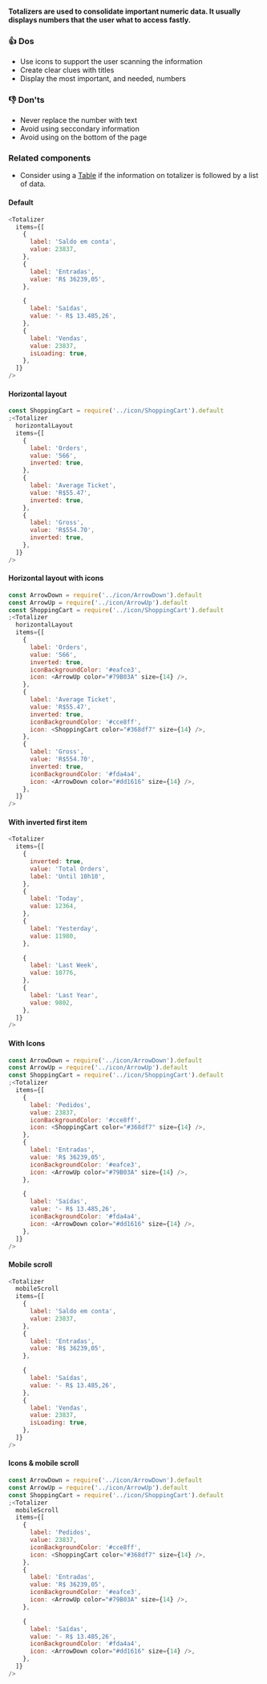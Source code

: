 #### Totalizers are used to consolidate important numeric data. It usually displays numbers that the user what to access fastly.

### 👍 Dos

- Use icons to support the user scanning the information
- Create clear clues with titles
- Display the most important, and needed, numbers

### 👎 Don'ts

- Never replace the number with text
- Avoid using seccondary information
- Avoid using on the bottom of the page

### Related components

- Consider using a <a href="#/Components/Display/Table">Table</a> if the information on totalizer is followed by a list of data.

#### Default

```js
<Totalizer
  items={[
    {
      label: 'Saldo em conta',
      value: 23837,
    },
    {
      label: 'Entradas',
      value: 'R$ 36239,05',
    },

    {
      label: 'Saídas',
      value: '- R$ 13.485,26',
    },
    {
      label: 'Vendas',
      value: 23837,
      isLoading: true,
    },
  ]}
/>
```

#### Horizontal layout

```js
const ShoppingCart = require('../icon/ShoppingCart').default
;<Totalizer
  horizontalLayout
  items={[
    {
      label: 'Orders',
      value: '566',
      inverted: true,
    },
    {
      label: 'Average Ticket',
      value: 'R$55.47',
      inverted: true,
    },
    {
      label: 'Gross',
      value: 'R$554.70',
      inverted: true,
    },
  ]}
/>
```

#### Horizontal layout with icons

```js
const ArrowDown = require('../icon/ArrowDown').default
const ArrowUp = require('../icon/ArrowUp').default
const ShoppingCart = require('../icon/ShoppingCart').default
;<Totalizer
  horizontalLayout
  items={[
    {
      label: 'Orders',
      value: '566',
      inverted: true,
      iconBackgroundColor: '#eafce3',
      icon: <ArrowUp color="#79B03A" size={14} />,
    },
    {
      label: 'Average Ticket',
      value: 'R$55.47',
      inverted: true,
      iconBackgroundColor: '#cce8ff',
      icon: <ShoppingCart color="#368df7" size={14} />,
    },
    {
      label: 'Gross',
      value: 'R$554.70',
      inverted: true,
      iconBackgroundColor: '#fda4a4',
      icon: <ArrowDown color="#dd1616" size={14} />,
    },
  ]}
/>
```

#### With inverted first item

```js
<Totalizer
  items={[
    {
      inverted: true,
      value: 'Total Orders',
      label: 'Until 10h10',
    },
    {
      label: 'Today',
      value: 12364,
    },
    {
      label: 'Yesterday',
      value: 11980,
    },

    {
      label: 'Last Week',
      value: 10776,
    },
    {
      label: 'Last Year',
      value: 9802,
    },
  ]}
/>
```

#### With Icons

```js
const ArrowDown = require('../icon/ArrowDown').default
const ArrowUp = require('../icon/ArrowUp').default
const ShoppingCart = require('../icon/ShoppingCart').default
;<Totalizer
  items={[
    {
      label: 'Pedidos',
      value: 23837,
      iconBackgroundColor: '#cce8ff',
      icon: <ShoppingCart color="#368df7" size={14} />,
    },
    {
      label: 'Entradas',
      value: 'R$ 36239,05',
      iconBackgroundColor: '#eafce3',
      icon: <ArrowUp color="#79B03A" size={14} />,
    },

    {
      label: 'Saídas',
      value: '- R$ 13.485,26',
      iconBackgroundColor: '#fda4a4',
      icon: <ArrowDown color="#dd1616" size={14} />,
    },
  ]}
/>
```

#### Mobile scroll

```js
<Totalizer
  mobileScroll
  items={[
    {
      label: 'Saldo em conta',
      value: 23837,
    },
    {
      label: 'Entradas',
      value: 'R$ 36239,05',
    },

    {
      label: 'Saídas',
      value: '- R$ 13.485,26',
    },
    {
      label: 'Vendas',
      value: 23837,
      isLoading: true,
    },
  ]}
/>
```

#### Icons & mobile scroll

```js
const ArrowDown = require('../icon/ArrowDown').default
const ArrowUp = require('../icon/ArrowUp').default
const ShoppingCart = require('../icon/ShoppingCart').default
;<Totalizer
  mobileScroll
  items={[
    {
      label: 'Pedidos',
      value: 23837,
      iconBackgroundColor: '#cce8ff',
      icon: <ShoppingCart color="#368df7" size={14} />,
    },
    {
      label: 'Entradas',
      value: 'R$ 36239,05',
      iconBackgroundColor: '#eafce3',
      icon: <ArrowUp color="#79B03A" size={14} />,
    },

    {
      label: 'Saídas',
      value: '- R$ 13.485,26',
      iconBackgroundColor: '#fda4a4',
      icon: <ArrowDown color="#dd1616" size={14} />,
    },
  ]}
/>
```
